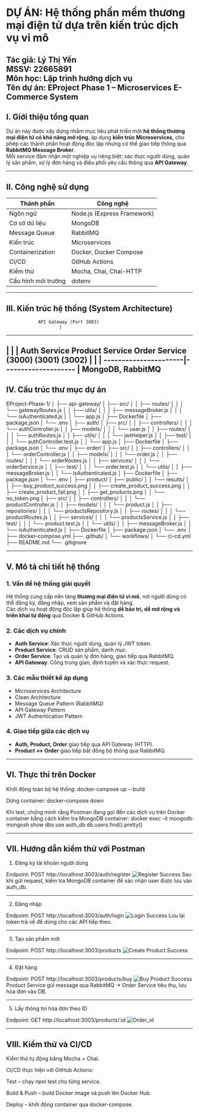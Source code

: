 # DỰ ÁN: Hệ thống phần mềm thương mại điện tử dựa trên kiến trúc dịch vụ vi mô
**Tác giả:** Lý Thị Yến  
**MSSV:** 22665891  
**Môn học:** Lập trình hướng dịch vụ  
**Tên dự án:** EProject Phase 1 – Microservices E-Commerce System
---

## I. Giới thiệu tổng quan

Dự án này được xây dựng nhằm mục tiêu phát triển một **hệ thống thương mại điện tử có khả năng mở rộng**, áp dụng **kiến trúc Microservices**, cho phép các thành phần hoạt động độc lập nhưng có thể giao tiếp thông qua **RabbitMQ Message Broker**.  
Mỗi service đảm nhận một nghiệp vụ riêng biệt: xác thực người dùng, quản lý sản phẩm, xử lý đơn hàng và điều phối yêu cầu thông qua **API Gateway**.

---

## II. Công nghệ sử dụng

| Thành phần          | Công nghệ                   |
| ------------------- | --------------------------- |
| Ngôn ngữ            | Node.js (Express Framework) |
| Cơ sở dữ liệu       | MongoDB                     |
| Message Queue       | RabbitMQ                    |
| Kiến trúc           | Microservices               |
| Containerization    | Docker, Docker Compose      |
| CI/CD               | GitHub Actions              |
| Kiểm thử            | Mocha, Chai, Chai-HTTP      |
| Cấu hình môi trường | dotenv                      |

---

## III. Kiến trúc hệ thống (System Architecture)


                API Gateway (Port 3003)
                        |
   -----------------------------------------------------
   |                    |                    |
 Auth Service      Product Service       Order Service
   (3000)               (3001)                (3002)
   |                    |                    |
   ----------------------|--------------------
                         |
                  MongoDB, RabbitMQ
---

## IV. Cấu trúc thư mục dự án
EProject-Phase-1/
│
├── api-gateway/
│   ├── src/
│   │   ├── routes/
│   │   │   └── gatewayRoutes.js
│   │   ├── utils/
│   │   │   ├── messageBroker.js
│   │   │   └── isAuthenticated.js
│   │   └── app.js
│   ├── Dockerfile
│   ├── package.json
│   └── .env
│
├── auth/
│   ├── src/
│   │   ├── controllers/
│   │   │   └── authController.js
│   │   ├── models/
│   │   │   └── user.js
│   │   ├── routes/
│   │   │   └── authRoutes.js
│   │   ├── utils/
│   │   │   └── jwtHelper.js
│   │   ├── test/
│   │   │   └── authController.test.js
│   │   └── app.js
│   ├── Dockerfile
│   ├── package.json
│   └── .env
│
├── order/
│   ├── src/
│   │   ├── controllers/
│   │   │   └── orderController.js
│   │   ├── models/
│   │   │   └── order.js
│   │   ├── routes/
│   │   │   └── orderRoutes.js
│   │   ├── services/
│   │   │   └── orderService.js
│   │   ├── test/
│   │   │   └── order.test.js
│   │   └── utils/
│   │       ├── messageBroker.js
│   │       └── isAuthenticated.js
│   ├── Dockerfile
│   ├── package.json
│   └── .env
│
├── product/
│   ├── public/
│   │   └── results/
│   │       ├── buy_product_success.png
│   │       ├── create_product_success.png
│   │       ├── create_product_fail.png
│   │       ├── get_products.png
│   │       └── no_token.png
│   ├── src/
│   │   ├── controllers/
│   │   │   └── productController.js
│   │   ├── models/
│   │   │   └── product.js
│   │   ├── repositories/
│   │   │   └── productsRepository.js
│   │   ├── routes/
│   │   │   └── productRoutes.js
│   │   ├── services/
│   │   │   └── productsService.js
│   │   ├── test/
│   │   │   └── product.test.js
│   │   └── utils/
│   │       ├── messageBroker.js
│   │       └── isAuthenticated.js
│   ├── Dockerfile
│   ├── package.json
│   └── .env
│
├── docker-compose.yml
├── .github/
│   └── workflows/
│       └── ci-cd.yml
├── README.md
└── .gitignore


---

## V. Mô tả chi tiết hệ thống

### 1. Vấn đề hệ thống giải quyết
Hệ thống cung cấp nền tảng **thương mại điện tử vi mô**, nơi người dùng có thể đăng ký, đăng nhập, xem sản phẩm và đặt hàng.  
Các dịch vụ hoạt động độc lập giúp hệ thống **dễ bảo trì, dễ mở rộng và triển khai tự động** qua Docker & GitHub Actions.

### 2. Các dịch vụ chính
- **Auth Service**: Xác thực người dùng, quản lý JWT token.  
- **Product Service**: CRUD sản phẩm, danh mục.  
- **Order Service**: Tạo và quản lý đơn hàng, giao tiếp qua RabbitMQ.  
- **API Gateway**: Cổng trung gian, định tuyến và xác thực request.

### 3. Các mẫu thiết kế áp dụng
- Microservices Architecture  
- Clean Architecture  
- Message Queue Pattern (RabbitMQ)  
- API Gateway Pattern  
- JWT Authentication Pattern

### 4. Giao tiếp giữa các dịch vụ
- **Auth, Product, Order** giao tiếp qua API Gateway (HTTP).  
- **Product ↔ Order** giao tiếp bất đồng bộ thông qua RabbitMQ.

---

## VI. Thực thi trên Docker

Khởi động toàn bộ hệ thống:
docker-compose up --build

Dừng container:
docker-compose down

Khi test, chứng minh rằng Postman đang gọi đến các dịch vụ trên Docker container bằng cách kiểm tra MongoDB container:
docker exec -it mongodb mongosh
show dbs
use auth_db
db.users.find().pretty()

---
## VII. Hướng dẫn kiểm thử với Postman
1. Đăng ký tài khoản người dùng

Endpoint:
POST http://localhost:3003/auth/register
  ![Register Success](public/results/register_success.png)
Sau khi gửi request, kiểm tra MongoDB container để xác nhận user được lưu vào auth_db.

---
2. Đăng nhập

Endpoint:
POST http://localhost:3003/auth/login
  ![Login Success](public/results/login_success.png)
Lưu lại token trả về để dùng cho các API tiếp theo.

---
3. Tạo sản phẩm mới

Endpoint:
POST http://localhost:3003/products
  ![Create Product Success](public/results/create_product_success.png)

---
4. Đặt hàng

Endpoint:
POST http://localhost:3003/products/buy
  ![Buy Product Success](public/results/buy_product_success.png)
Product Service gửi message qua RabbitMQ → Order Service tiêu thụ, lưu hóa đơn vào DB.

---

5. Lấy thông tin hóa đơn theo ID

Endpoint:
GET http://localhost:3003/products/:id
![Order_id](./public/results/order_id.png)

---
## VIII. Kiểm thử và CI/CD

Kiểm thử tự động bằng Mocha + Chai.

CI/CD thực hiện với GitHub Actions:

Test – chạy npm test cho từng service.

Build & Push – build Docker image và push lên Docker Hub.

Deploy – khởi động container qua docker-compose.


